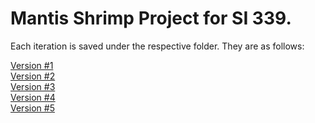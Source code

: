 <h1>Mantis Shrimp Project for SI 339.</h1>
  <p>Each iteration is saved under the respective folder. They are as follows:</p>
  <a href="https://ajestes7.github.io/mantisshrimp/version1/">Version #1</a><br />
  <a href="https://ajestes7.github.io/mantisshrimp/version2/">Version #2</a><br />
  <a href="https://ajestes7.github.io/mantisshrimp/version3/">Version #3</a><br />
  <a href="https://ajestes7.github.io/mantisshrimp/version4/">Version #4</a><br />
  <a href="https://ajestes7.github.io/mantisshrimp/version5/">Version #5</a><br />
